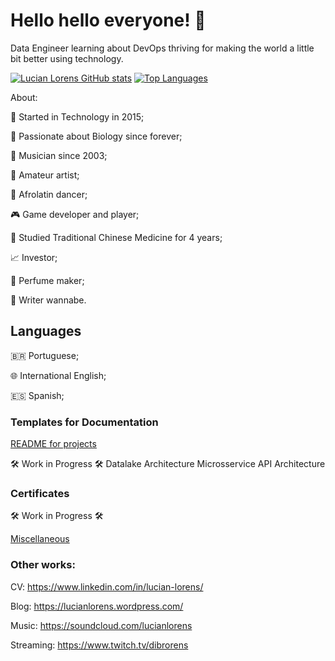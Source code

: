 # Hello hello everyone! 👋

Data Engineer learning about DevOps thriving for making the world a little bit better using technology.

[![Lucian Lorens GitHub stats](https://github-readme-stats.vercel.app/api?username=lucianlorens&theme=merko&count_private=true&show_icons=true&hide=stars,contribs&include_all_commits=true)](https://github.com/anuraghazra/github-readme-stats) [![Top Languages](https://github-readme-stats.vercel.app/api/top-langs/?username=lucianlorens&layout=compact&theme=merko&&langs_count=10)](https://github.com/anuraghazra/github-readme-stats)

<!--
TODO: 
* Add favorite Stack section with images

Favorite Stack:

<img align="left" alt="Java" width="30px" src="https://raw.githubusercontent.com/github/explore/80688e429a7d4ef2fca1e82350fe8e3517d3494d/topics/java/java.png" />
<img align="left" alt="Scala" width="30px" src="https://raw.githubusercontent.com/github/explore/80688e429a7d4ef2fca1e82350fe8e3517d3494d/topics/scala/scala.png" />
<img align="left" alt="JavaScript" width="30px" src="https://raw.githubusercontent.com/github/explore/80688e429a7d4ef2fca1e82350fe8e3517d3494d/topics/javascript/javascript.png" />
<img align="left" alt="Spring Boot" width="30px" src="https://raw.githubusercontent.com/github/explore/80688e429a7d4ef2fca1e82350fe8e3517d3494d/topics/spring-boot/spring-boot.png" />
<img align="left" alt="Kubernetes" width="30px" src="https://raw.githubusercontent.com/github/explore/80688e429a7d4ef2fca1e82350fe8e3517d3494d/topics/kubernetes/kubernetes.png" />
<img align="left" alt="Docker" width="30px" src="https://raw.githubusercontent.com/github/explore/80688e429a7d4ef2fca1e82350fe8e3517d3494d/topics/docker/docker.png" />
<img align="left" alt="Mysql" width="30px" src="https://raw.githubusercontent.com/github/explore/80688e429a7d4ef2fca1e82350fe8e3517d3494d/topics/mysql/mysql.png" />
<img align="left" alt="MongoDB" width="30px" src="https://raw.githubusercontent.com/github/explore/80688e429a7d4ef2fca1e82350fe8e3517d3494d/topics/mongodb/mongodb.png" />
<img align="left" alt="Postgresql" width="30px" src="https://raw.githubusercontent.com/github/explore/80688e429a7d4ef2fca1e82350fe8e3517d3494d/topics/postgresql/postgresql.png" />
<img align="left" alt="AWS" width="30px" src="https://raw.githubusercontent.com/github/explore/fbceb94436312b6dacde68d122a5b9c7d11f9524/topics/aws/aws.png" />
<img align="left" alt="Angular" width="30px" src="https://raw.githubusercontent.com/github/explore/80688e429a7d4ef2fca1e82350fe8e3517d3494d/topics/angular/angular.png" />
-->
About:

🤖 Started in Technology in 2015;

🌱 Passionate about Biology since forever;

🎹 Musician since 2003;

🎨 Amateur artist;

🕺 Afrolatin dancer;

🎮 Game developer and player;

🌿 Studied Traditional Chinese Medicine for 4 years;

📈 Investor;

🧪 Perfume maker;

📝 Writer wannabe.



## Languages
🇧🇷 Portuguese;

🌐 International English;

🇪🇸 Spanish;


### Templates for Documentation

[README for projects](/documentation_templates/README_template.md)

🛠️ Work in Progress 🛠️
Datalake Architecture
Microsservice API Architecture

### Certificates
🛠️ Work in Progress 🛠️

[Miscellaneous](/certificates/misc/)

### Other works:
CV:
https://www.linkedin.com/in/lucian-lorens/

Blog:
https://lucianlorens.wordpress.com/

Music:
https://soundcloud.com/lucianlorens

Streaming:
https://www.twitch.tv/dibrorens


<!--
TODO: 
add images to Other Works section
 [![Lucian Lorens Wordpress blog](/images/wordpress.png)]()

<img src="./images/wordpress.jpg" href="https://lucianlorens.wordpress.com/" alt="Lucian Lorens Wordpress blog" width="142"/>

<img src="./images/.jpg" href="" alt="Lucian Lorens " width="142"/>

[![Lucian Lorens SoundCloud portfolio](/images/soundcloud.png)](https://soundcloud.com/lucianlorens)

<img src="./images/.jpg" href="" alt="Lucian Lorens " width="142"/>
[![Lucian Lorens Twitch channel](/images/twitch.png)](https://www.twitch.tv/dibrorens)

<img src="./images/.jpg" href="" alt="Lucian Lorens " width="142"/>
[![Lucian Lorens LinkedIn profile](/images/linkedin.png)](https://www.linkedin.com/in/lucian-lorens/)
--> 